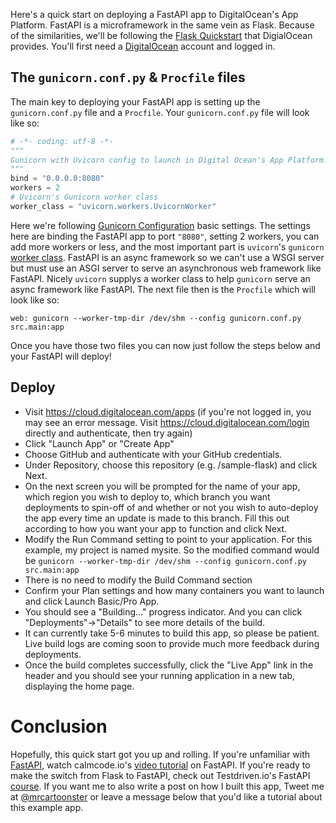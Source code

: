 Here's a quick start on deploying a FastAPI app to DigitalOcean's App Platform. FastAPI is a microframework in the same vein as Flask. Because of the similarities, we'll be following the [Flask Quickstart](https://github.com/digitalocean/sample-flask/blob/main/README.md) that DigialOcean provides. You'll first need a [DigitalOcean](https://m.do.co/c/beef14f5483f) account and logged in.

## The `gunicorn.conf.py` & `Procfile` files

The main key to deploying your FastAPI app is setting up the `gunicorn.conf.py` file and a `Procfile`. Your `gunicorn.conf.py` file will look like so:

```python
# -*- coding: utf-8 -*-
"""
Gunicorn with Uvicorn config to launch in Digital Ocean's App Platform.
"""
bind = "0.0.0.0:8080"
workers = 2
# Uvicorn's Gunicorn worker class
worker_class = "uvicorn.workers.UvicornWorker"
```

Here we're following [Gunicorn Configuration](https://docs.gunicorn.org/en/stable/configure.html) basic settings. The settings here are binding the FastAPI app to port `"8080"`, setting 2 workers, you can add more workers or less, and the most important part is `uvicorn`'s `gunicorn` [worker class](https://www.uvicorn.org/deployment/#gunicorn). FastAPI is an async framework so we can't use a WSGI server but must use an ASGI server to serve an asynchronous web framework like FastAPI. Nicely `uvicorn` supplys a worker class to help `gunicorn` serve an async framework like FastAPI. The next file then is the `Procfile` which will look like so:

```
web: gunicorn --worker-tmp-dir /dev/shm --config gunicorn.conf.py src.main:app
```

Once you have those two files you can now just follow the steps below and your FastAPI will deploy!

## Deploy

* Visit https://cloud.digitalocean.com/apps (if you're not logged in, you may see an error message. Visit https://cloud.digitalocean.com/login directly and authenticate, then try again)
* Click "Launch App" or "Create App"
* Choose GitHub and authenticate with your GitHub credentials.
* Under Repository, choose this repository (e.g. <your-org>/sample-flask) and click Next.
* On the next screen you will be prompted for the name of your app, which region you wish to deploy to, which branch you want deployments to spin-off of and whether or not you wish to auto-deploy the app every time an update is made to this branch. Fill this out according to how you want your app to function and click Next.
* Modify the Run Command setting to point to your application. For this example, my project is named mysite. So the modified command would be `gunicorn --worker-tmp-dir /dev/shm --config gunicorn.conf.py src.main:app`
* There is no need to modify the Build Command section
* Confirm your Plan settings and how many containers you want to launch and click Launch Basic/Pro App.
* You should see a "Building..." progress indicator. And you can click "Deployments"→"Details" to see more details of the build.
* It can currently take 5-6 minutes to build this app, so please be patient. Live build logs are coming soon to provide much more feedback during deployments.
* Once the build completes successfully, click the "Live App" link in the header and you should see your running application in a new tab, displaying the home page.

# Conclusion

Hopefully, this quick start got you up and rolling. If you're unfamiliar with [FastAPI](https://fastapi.tiangolo.com/), watch calmcode.io's [video tutorial](https://calmcode.io/fastapi/hello-world.html) on FastAPI. If you're ready to make the switch from Flask to FastAPI, check out Testdriven.io's FastAPI [course](https://testdriven.io/courses/tdd-fastapi/?utm_source=mrcartoonster). If you want me to also write a post on how I built this app, Tweet me at [@mrcartoonster](https://twitter.com/mrcartoonster) or leave a message below that you'd like a tutorial about this example app.
